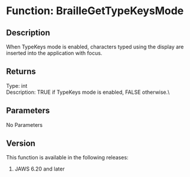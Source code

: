 # Function: BrailleGetTypeKeysMode

## Description

When TypeKeys mode is enabled, characters typed using the display are
inserted into the application with focus.

## Returns

Type: int\
Description: TRUE if TypeKeys mode is enabled, FALSE otherwise.\

## Parameters

No Parameters

## Version

This function is available in the following releases:

1.  JAWS 6.20 and later
